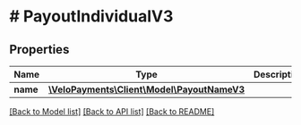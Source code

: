 # # PayoutIndividualV3

## Properties

Name | Type | Description | Notes
------------ | ------------- | ------------- | -------------
**name** | [**\VeloPayments\Client\Model\PayoutNameV3**](PayoutNameV3.md) |  |

[[Back to Model list]](../../README.md#models) [[Back to API list]](../../README.md#endpoints) [[Back to README]](../../README.md)
